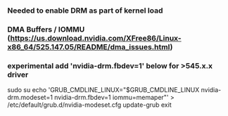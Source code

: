 ### Needed to enable DRM as part of kernel load
### DMA Buffers / IOMMU (https://us.download.nvidia.com/XFree86/Linux-x86_64/525.147.05/README/dma_issues.html)
### experimental add 'nvidia-drm.fbdev=1' below for >545.x.x driver

sudo su
echo 'GRUB_CMDLINE_LINUX="$GRUB_CMDLINE_LINUX nvidia-drm.modeset=1 nvidia-drm.fbdev=1 iommu=memaper"' > /etc/default/grub.d/nvidia-modeset.cfg
update-grub
exit